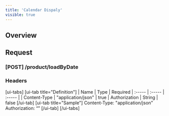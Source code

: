 ```yaml
---
title: 'Calendar Dispaly'
visible: true
---
```


## Overview 

## Request

### **[POST] /product/loadByDate**

### Headers

[ui-tabs]
[ui-tab title="Definition"]
|  Name  |  Type  |  Required
|  :-----          |  :-----          |  :-----          |
|  Content-Type |  "application/json"  |  true
|  Authorization |  String |  false
[/ui-tab]
[ui-tab title="Sample"]
    Content-Type: "application/json"
	Authorization: “<token-value>”
[/ui-tab]
[/ui-tabs]